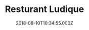 ---
date: 2018-08-10T10:34:55.000Z
title: Resturant Ludique
latitude: 46.78679667822365
longitude: 0.1824797178658073
category: checkin
---